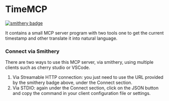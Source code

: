 # TimeMCP
[![smithery badge](https://smithery.ai/badge/@javilujann/timemcp)](https://smithery.ai/server/@javilujann/timemcp)


It contains a small MCP server program with two tools one to get the current timestamp and other translate it into natural language.

### Connect via Smithery

There are two ways to use this MCP server, via smithery, using multiple clients such as cherry studio or VSCode. 

1. Via Streamable HTTP connection: you just need to use the URL provided by the smithery badge above, under the Connect section.
2. Via STDIO: again under the Connect section, click on the JSON button and copy the command in your client configuration file or settings.